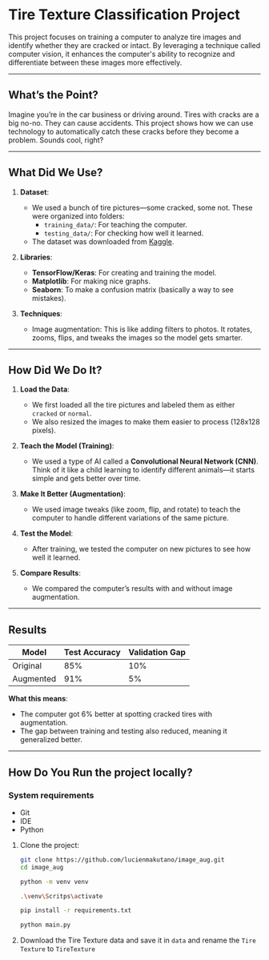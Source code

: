 # **Tire Texture Classification Project**
This project focuses on training a computer to analyze tire images and identify whether they are cracked or intact. By leveraging a technique called computer vision, it enhances the computer's ability to recognize and differentiate between these images more effectively.

---

## **What’s the Point?**
Imagine you’re in the car business or driving around. Tires with cracks are a big no-no. They can cause accidents. This project shows how we can use technology to automatically catch these cracks before they become a problem. Sounds cool, right?

---

## **What Did We Use?**
1. **Dataset**:
   - We used a bunch of tire pictures—some cracked, some not. These were organized into folders:
     - `training_data/`: For teaching the computer.
     - `testing_data/`: For checking how well it learned.
   - The dataset was downloaded from [Kaggle](https://www.kaggle.com/datasets/jehanbhathena/tire-texture-image-recognition).

2. **Libraries**:
   - **TensorFlow/Keras**: For creating and training the model.
   - **Matplotlib**: For making nice graphs.
   - **Seaborn**: To make a confusion matrix (basically a way to see mistakes).

3. **Techniques**:
   - Image augmentation: This is like adding filters to photos. It rotates, zooms, flips, and tweaks the images so the model gets smarter.

---

## **How Did We Do It?**
1. **Load the Data**:
   - We first loaded all the tire pictures and labeled them as either `cracked` or `normal`.
   - We also resized the images to make them easier to process (128x128 pixels).

2. **Teach the Model (Training)**:
   - We used a type of AI called a **Convolutional Neural Network (CNN)**. Think of it like a child learning to identify different animals—it starts simple and gets better over time.

3. **Make It Better (Augmentation)**:
   - We used image tweaks (like zoom, flip, and rotate) to teach the computer to handle different variations of the same picture.

4. **Test the Model**:
   - After training, we tested the computer on new pictures to see how well it learned.

5. **Compare Results**:
   - We compared the computer’s results with and without image augmentation.

---

## **Results**
| Model      | Test Accuracy | Validation Gap |
|------------|---------------|----------------|
| Original   | 85%           | 10%            |
| Augmented  | 91%           | 5%             |

**What this means**:
- The computer got 6% better at spotting cracked tires with augmentation.
- The gap between training and testing also reduced, meaning it generalized better.

---

## **How Do You Run the project locally?**
### System requirements
- Git
- IDE
- Python

1. Clone the project:
   ```bash
   git clone https://github.com/lucienmakutano/image_aug.git
   cd image_aug

   python -m venv venv

   .\venv\Scritps\activate
   
   pip install -r requirements.txt
   
   python main.py
   ```

2. Download the Tire Texture data and save it in `data` and rename the `Tire Texture` to `TireTexture`

